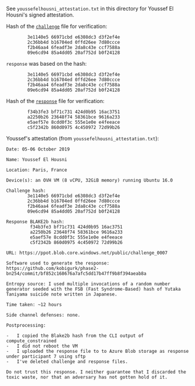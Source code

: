 See `youssefelhousni_attestation.txt` in this directory for Youssef El Housni's signed attestation.

Hash of the [`challenge`](https://ppot.blob.core.windows.net/public/challenge_0007) file for verification:
```
        3e1140e5 66971cbd e6308dc3 d3f2ef4e
        2c36bb4d b16704ed 0ffd26ee 7d80ccce
        f2b46aa4 6feadf3e 2da8c43e ccf7588a
        09e6cd94 85a4dd05 20af752d b0f24128
```
`response` was based on the hash:

```
        3e1140e5 66971cbd e6308dc3 d3f2ef4e
        2c36bb4d b16704ed 0ffd26ee 7d80ccce
        f2b46aa4 6feadf3e 2da8c43e ccf7588a
        09e6cd94 85a4dd05 20af752d b0f24128
```

Hash of the [`response`](https://ppot.blob.core.windows.net/public/response_0007_youssef) file for verification:

```
        f34b3fe3 bf71c731 424d0b95 16ac3751
        a2250b26 23648f74 58361bce 9616a233
        e5aef57e 8cdd0f3c 555e1e0e e4feeace
        c5f2342b 860d0975 4c450972 72d99b26
```

Youssef's attestation (from `youssefelhousni_attestation.txt`):

```
Date: 05-06 October 2019

Name: Youssef El Housni 

Location: Paris, France

Device(s): an OVH VM (8 vCPU, 32GiB memory) running Ubuntu 16.0 

Challenge hash:
        3e1140e5 66971cbd e6308dc3 d3f2ef4e
        2c36bb4d b16704ed 0ffd26ee 7d80ccce
        f2b46aa4 6feadf3e 2da8c43e ccf7588a
        09e6cd94 85a4dd05 20af752d b0f24128        
        
Response BLAKE2b hash:
         f34b3fe3 bf71c731 424d0b95 16ac3751     
         a2250b26 23648f74 58361bce 9616a233     
         e5aef57e 8cdd0f3c 555e1e0e e4feeace     
         c5f2342b 860d0975 4c450972 72d99b26     

URL: https://ppot.blob.core.windows.net/public/challenge_0007

Software used to generate the response: https://github.com/kobigurk/phase2-bn254/commit/bf852c168676a7afc5dd17b47ff9b8f394aeab8a

Entropy source: I used multiple invocations of a random number generator seeded with the FSB (Fast Syndrome-Based) hash of Yutaka Taniyama suicide note written in Japanese. 

Time taken: ~12 hours

Side channel defenses: none.

Postprocessing:

-	I copied the Blake2b hash from the CLI output of compute_constrained
-	I did not reboot the VM
-	I uploaded the response file to to Azure Blob storage as response under participant 7 using sftp 
-	I've deleted challenge and response files.

Do not trust this response. I neither guarantee that I discarded the toxic waste, nor that an adversary has not gotten hold of it. 
```
